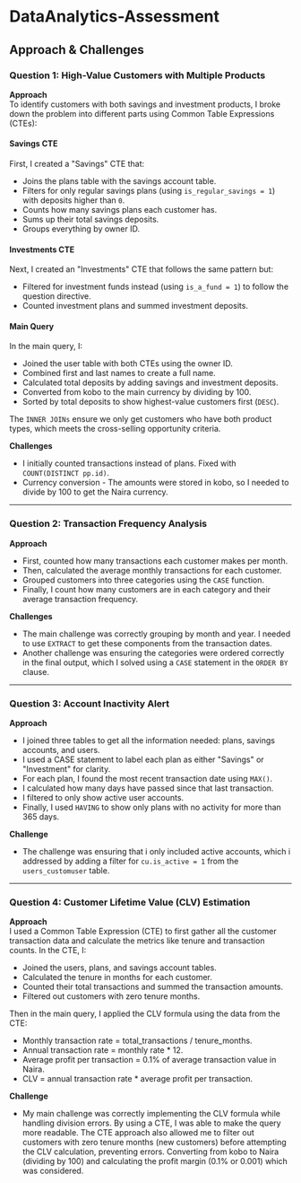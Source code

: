 # DataAnalytics-Assessment

## Approach & Challenges

### **Question 1: High-Value Customers with Multiple Products**

**Approach**  
To identify customers with both savings and investment products, I broke down the problem into different parts using Common Table Expressions (CTEs):

#### Savings CTE

First, I created a "Savings" CTE that:

- Joins the plans table with the savings account table.
- Filters for only regular savings plans (using `is_regular_savings = 1`) with deposits higher than `0`.
- Counts how many savings plans each customer has.
- Sums up their total savings deposits.
- Groups everything by owner ID.

#### Investments CTE

Next, I created an "Investments" CTE that follows the same pattern but:

- Filtered for investment funds instead (using `is_a_fund = 1`) to follow the question directive.
- Counted investment plans and summed investment deposits.

#### Main Query

In the main query, I:

- Joined the user table with both CTEs using the owner ID.
- Combined first and last names to create a full name.
- Calculated total deposits by adding savings and investment deposits.
- Converted from kobo to the main currency by dividing by 100.
- Sorted by total deposits to show highest-value customers first (`DESC`).

The `INNER JOINs` ensure we only get customers who have both product types, which meets the cross-selling opportunity criteria.

**Challenges**  
- I initially counted transactions instead of plans. Fixed with `COUNT(DISTINCT pp.id)`.
- Currency conversion - The amounts were stored in kobo, so I needed to divide by 100 to get the Naira currency.

---

### **Question 2: Transaction Frequency Analysis**
**Approach**  
- First, counted how many transactions each customer makes per month.
- Then, calculated the average monthly transactions for each customer.
- Grouped customers into three categories using the `CASE` function.
- Finally, I count how many customers are in each category and their average transaction frequency.


**Challenges**  
- The main challenge was correctly grouping by month and year. I needed to use `EXTRACT` to get these components from the transaction dates. 
- Another challenge was ensuring the categories were ordered correctly in the final output, which I solved using a `CASE` statement in the `ORDER BY` clause.

---

### **Question 3: Account Inactivity Alert**
**Approach**  
- I joined three tables to get all the information needed: plans, savings accounts, and users.
- I used a CASE statement to label each plan as either "Savings" or "Investment" for clarity.
- For each plan, I found the most recent transaction date using `MAX()`.
- I calculated how many days have passed since that last transaction.
- I filtered to only show active user accounts.
- Finally, I used `HAVING` to show only plans with no activity for more than 365 days.

**Challenge**  
- The challenge was ensuring that i only included active accounts, which i addressed by adding a filter for `cu.is_active = 1` from the `users_customuser` table.

---

### **Question 4: Customer Lifetime Value (CLV) Estimation**
**Approach**  
I used a Common Table Expression (CTE) to first gather all the customer transaction data and calculate the metrics like tenure and transaction counts. In the CTE, I:

- Joined the users, plans, and savings account tables.
- Calculated the tenure in months for each customer.
- Counted their total transactions and summed the transaction amounts.
- Filtered out customers with zero tenure months.

Then in the main query, I applied the CLV formula using the data from the CTE:

- Monthly transaction rate = total_transactions / tenure_months.
- Annual transaction rate = monthly rate * 12.
- Average profit per transaction = 0.1% of average transaction value in Naira.
- CLV = annual transaction rate * average profit per transaction.

**Challenge**  
- My main challenge was correctly implementing the CLV formula while handling division errors. By using a CTE, I was able to make the query more readable. The CTE approach also allowed me to filter out customers with zero tenure months (new customers) before attempting the CLV calculation, preventing errors. Converting from kobo to Naira (dividing by 100) and calculating the profit margin (0.1% or 0.001) which was considered.
